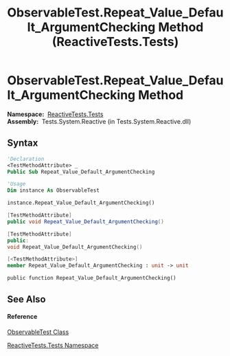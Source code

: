 ﻿---
title: ObservableTest.Repeat_Value_Default_ArgumentChecking Method  (ReactiveTests.Tests)
TOCTitle: Repeat_Value_Default_ArgumentChecking Method
ms:assetid: M:ReactiveTests.Tests.ObservableTest.Repeat_Value_Default_ArgumentChecking
ms:mtpsurl: https://msdn.microsoft.com/en-us/library/reactivetests.tests.observabletest.repeat_value_default_argumentchecking(v=VS.103)
ms:contentKeyID: 36619881
ms.date: 06/28/2011
mtps_version: v=VS.103
f1_keywords:
- ReactiveTests.Tests.ObservableTest.Repeat_Value_Default_ArgumentChecking
dev_langs:
- CSharp
- JScript
- VB
- FSharp
- c++
---

# ObservableTest.Repeat\_Value\_Default\_ArgumentChecking Method

**Namespace:**  [ReactiveTests.Tests](hh289046\(v=vs.103\).md)  
**Assembly:**  Tests.System.Reactive (in Tests.System.Reactive.dll)

## Syntax

``` vb
'Declaration
<TestMethodAttribute> _
Public Sub Repeat_Value_Default_ArgumentChecking
```

``` vb
'Usage
Dim instance As ObservableTest

instance.Repeat_Value_Default_ArgumentChecking()
```

``` csharp
[TestMethodAttribute]
public void Repeat_Value_Default_ArgumentChecking()
```

``` c++
[TestMethodAttribute]
public:
void Repeat_Value_Default_ArgumentChecking()
```

``` fsharp
[<TestMethodAttribute>]
member Repeat_Value_Default_ArgumentChecking : unit -> unit 
```

``` jscript
public function Repeat_Value_Default_ArgumentChecking()
```

## See Also

#### Reference

[ObservableTest Class](hh288687\(v=vs.103\).md)

[ReactiveTests.Tests Namespace](hh289046\(v=vs.103\).md)

